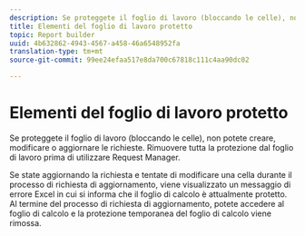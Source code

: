 ```yaml
---
description: Se proteggete il foglio di lavoro (bloccando le celle), non potete creare, modificare o aggiornare le richieste. Rimuovere tutta la protezione dal foglio di lavoro prima di utilizzare Request Manager.
title: Elementi del foglio di lavoro protetto
topic: Report builder
uuid: 4b632862-4943-4567-a458-46a6548952fa
translation-type: tm+mt
source-git-commit: 99ee24efaa517e8da700c67818c111c4aa90dc02

---
```



# Elementi del foglio di lavoro protetto

Se proteggete il foglio di lavoro (bloccando le celle), non potete creare, modificare o aggiornare le richieste. Rimuovere tutta la protezione dal foglio di lavoro prima di utilizzare Request Manager.

Se state aggiornando la richiesta e tentate di modificare una cella durante il processo di richiesta di aggiornamento, viene visualizzato un messaggio di errore Excel in cui si informa che il foglio di calcolo è attualmente protetto. Al termine del processo di richiesta di aggiornamento, potete accedere al foglio di calcolo e la protezione temporanea del foglio di calcolo viene rimossa.
